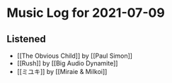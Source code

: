 # Music Log for 2021-07-09

## Listened

- [[The Obvious Child]] by [[Paul Simon]]
- [[Rush]] by [[Big Audio Dynamite]]
- [[ミユキ]] by [[Miraie & Milkoi]]